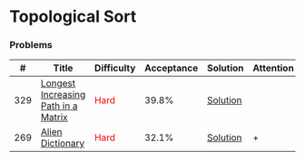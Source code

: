 Topological Sort
===

### Problems
| #   | Title    |   Difficulty | Acceptance |Solution  | Attention |
| --- | --- | --- | --- | --- | --- |
| 329 | [Longest Increasing Path in a Matrix](https://leetcode.com/problems/longest-increasing-path-in-a-matrix/) | <span style="color:red">Hard</span> | 39.8% |[Solution](../problems/329.md)||
| 269 | [Alien Dictionary](https://leetcode.com/problems/alien-dictionary) | <span style="color:red">Hard</span> | 32.1% |[Solution](../problems/269.md) | + |